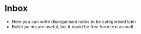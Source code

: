 # Inbox

- Here you can write disorganised notes to be categorised later
- Bullet points are useful, but it could be free form text as well
  

